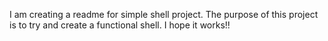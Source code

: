 I am creating a readme for  simple shell project. The purpose of this project is to try and create a functional shell. I hope it works!!
